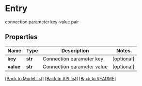 # Entry

connection parameter key-value pair
## Properties
Name | Type | Description | Notes
------------ | ------------- | ------------- | -------------
**key** | **str** | Connection parameter key | [optional] 
**value** | **str** | Connection parameter value | [optional] 

[[Back to Model list]](../README.md#documentation-for-models) [[Back to API list]](../README.md#documentation-for-api-endpoints) [[Back to README]](../README.md)


